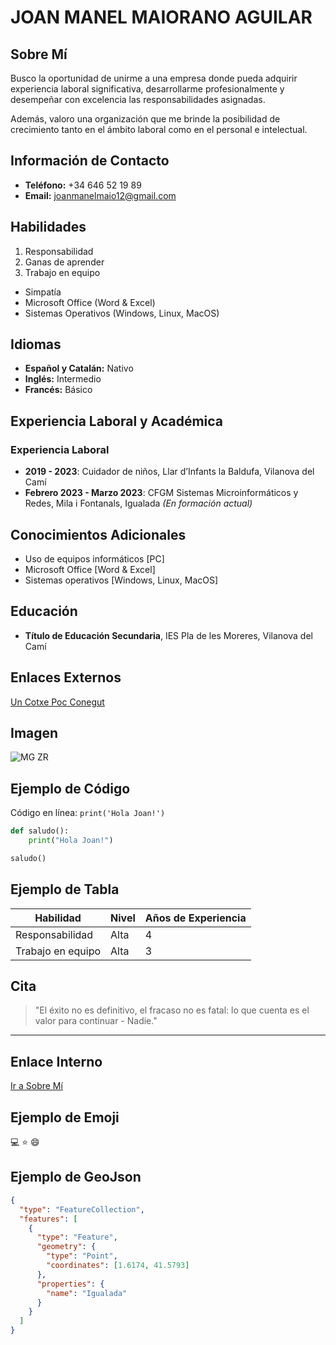 # JOAN MANEL MAIORANO AGUILAR

## Sobre Mí
Busco la oportunidad de unirme a una empresa donde pueda adquirir experiencia laboral significativa, desarrollarme profesionalmente y desempeñar con excelencia las responsabilidades asignadas.

Además, valoro una organización que me brinde la posibilidad de crecimiento tanto en el ámbito laboral como en el personal e intelectual.

## Información de Contacto
- **Teléfono:** +34 646 52 19 89
- **Email:** joanmanelmaio12@gmail.com

## Habilidades
1. Responsabilidad
2. Ganas de aprender
3. Trabajo en equipo

- Simpatía
- Microsoft Office (Word & Excel)
- Sistemas Operativos (Windows, Linux, MacOS)

## Idiomas
- **Español y Catalán:** Nativo
- **Inglés:** Intermedio
- **Francés:** Básico

## Experiencia Laboral y Académica
### Experiencia Laboral
- **2019 - 2023**: Cuidador de niños, Llar d’Infants la Baldufa, Vilanova del Camí
- **Febrero 2023 - Marzo 2023**: CFGM Sistemas Microinformáticos y Redes, Mila i Fontanals, Igualada *(En formación actual)*

## Conocimientos Adicionales
- Uso de equipos informáticos [PC]
- Microsoft Office [Word & Excel]
- Sistemas operativos [Windows, Linux, MacOS]

## Educación
- **Título de Educación Secundaria**, IES Pla de les Moreres, Vilanova del Camí

## Enlaces Externos
[Un Cotxe Poc Conegut](https://ca.wikipedia.org/wiki/MG_ZR)

## Imagen
![MG ZR](https://upload.wikimedia.org/wikipedia/commons/thumb/b/b5/MG_ZR_105_Le_Mans.jpg/450px-MG_ZR_105_Le_Mans.jpg)

## Ejemplo de Código
Código en línea: `print('Hola Joan!')`

```python
def saludo():
    print("Hola Joan!")

saludo()
```

## Ejemplo de Tabla
| Habilidad        | Nivel     | Años de Experiencia |
|-----------------|----------|-----------------|
| Responsabilidad | Alta     | 4               |
| Trabajo en equipo | Alta     | 3               |

## Cita
> "El éxito no es definitivo, el fracaso no es fatal: lo que cuenta es el valor para continuar - Nadie."

---

## Enlace Interno
[Ir a Sobre Mí](#sobre-mí)

## Ejemplo de Emoji
:computer: :star: :smile:

## Ejemplo de GeoJson
```json
{
  "type": "FeatureCollection",
  "features": [
    {
      "type": "Feature",
      "geometry": {
        "type": "Point",
        "coordinates": [1.6174, 41.5793]
      },
      "properties": {
        "name": "Igualada"
      }
    }
  ]
}
```
